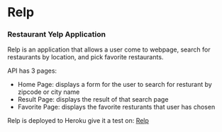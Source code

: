 # Relp
### Restaurant Yelp Application

Relp is an application that allows a user come to webpage, search for restaurants by location, and pick favorite restaurants.

API has 3 pages: 
* Home Page: displays a form for the user to search for resturant by zipcode or city name
* Result Page: displays the result of that search page
* Favorite Page: displays the favorite resturants that user has chosen

Relp is deployed to Heroku give it a test on: [Relp](https://relp-application.herokuapp.com)
